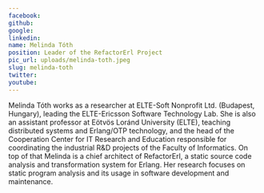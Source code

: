 ```yaml
---
facebook: 
github: 
google: 
linkedin: 
name: Melinda Tóth
position: Leader of the RefactorErl Project
pic_url: uploads/melinda-toth.jpeg
slug: melinda-toth
twitter: 
youtube: 
---
```

<p>Melinda T&oacute;th works as a researcher at ELTE-Soft Nonprofit Ltd. (Budapest, Hungary), leading the ELTE-Ericsson Software Technology Lab. She is also an assistant professor at E&ouml;tv&ouml;s Lor&aacute;nd University (ELTE), teaching distributed systems and Erlang/OTP technology, and the head of the Cooperation Center for IT Research and Education responsible for coordinating the industrial R&amp;D projects of the Faculty of Informatics. On top of that Melinda is a chief architect of RefactorErl, a static source code analysis and transformation system for Erlang. Her research focuses on static program analysis and its usage in software development and maintenance.&nbsp;</p>
